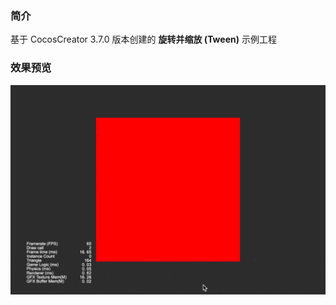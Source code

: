 ### 简介
基于 CocosCreator 3.7.0 版本创建的 **旋转并缩放 (Tween)** 示例工程

### 效果预览
![image](../../../gif/202203/2022030504.gif)
